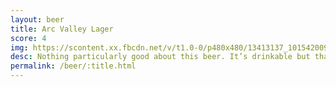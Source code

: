 ```yaml
---
layout: beer
title: Arc Valley Lager
score: 4
img: https://scontent.xx.fbcdn.net/v/t1.0-0/p480x480/13413137_10154200938153745_6141742786313639808_n.jpg?oh=cd43836392949c53156caac7c8b611f7&oe=58C160EE
desc: Nothing particularly good about this beer. It’s drinkable but that’s about it
permalink: /beer/:title.html
---
```

